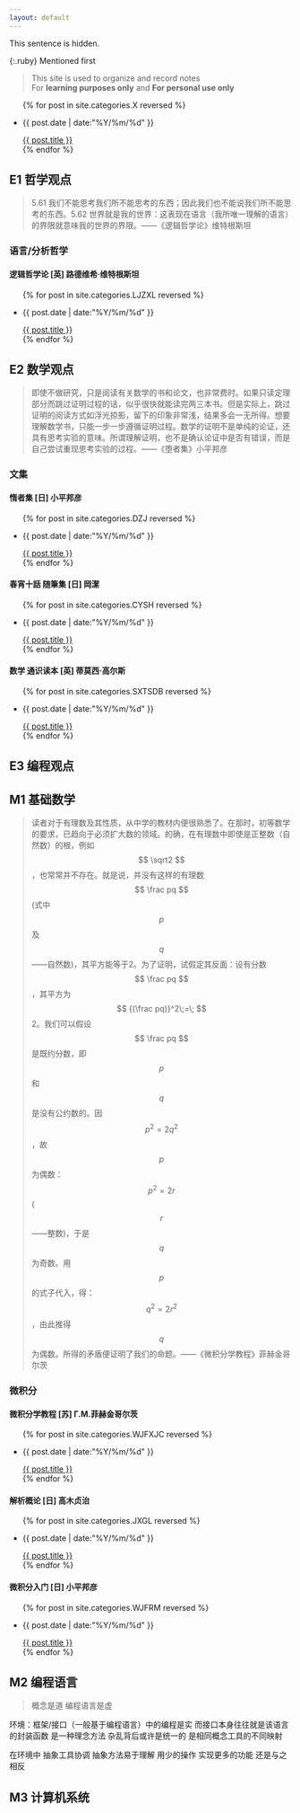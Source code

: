 ```yaml
---
layout: default
---
```


This sentence is hidden.

{:.ruby}
    Mentioned first

>This site is used to organize and record notes  
>For **learning purposes only** and **For personal use only**

<ul class = "main-list">
    {% for post in site.categories.X reversed %}
        <li><p class = "post-date">{{ post.date | date:"%Y/%m/%d" }}</p><a href="{{ post.url }}">{{ post.title }}</a></li>
    {% endfor %}
</ul>

## E1 哲学观点

>5.61 我们不能思考我们所不能思考的东西；因此我们也不能说我们所不能思考的东西。5.62 世界就是我的世界：这表现在语言（我所唯一理解的语言）的界限就意味我的世界的界限。——《逻辑哲学论》维特根斯坦

### 语言/分析哲学

#### 逻辑哲学论 [英] 路德维希·维特根斯坦

<ul class = "main-list">
    {% for post in site.categories.LJZXL reversed %}
        <li><p class = "post-date">{{ post.date | date:"%Y/%m/%d" }}</p><a href="{{ post.url }}">{{ post.title }}</a></li>
    {% endfor %}
</ul>

## E2 数学观点

>即使不做研究，只是阅读有关数学的书和论文，也非常费时。如果只读定理部分而跳过证明过程的话，似乎很快就能读完两三本书。但是实际上，跳过证明的阅读方式如浮光掠影，留下的印象非常浅，结果多会一无所得。想要理解数学书，只能一步一步遵循证明过程。数学的证明不是单纯的论证，还具有思考实验的意味。所谓理解证明，也不是确认论证中是否有错误，而是自己尝试重现思考实验的过程。——《堕者集》小平邦彦

### 文集

#### 惰者集 [日] 小平邦彦

<ul class = "main-list">
    {% for post in site.categories.DZJ reversed %}
        <li><p class = "post-date">{{ post.date | date:"%Y/%m/%d" }}</p><a href="{{ post.url }}">{{ post.title }}</a></li>
    {% endfor %}
</ul>

#### 春宵十話 随筆集 [日] 岡潔

<ul class = "main-list">
    {% for post in site.categories.CYSH reversed %}
        <li><p class = "post-date">{{ post.date | date:"%Y/%m/%d" }}</p><a href="{{ post.url }}">{{ post.title }}</a></li>
    {% endfor %}
</ul>

#### 数学 通识读本 [英] 蒂莫西·高尔斯

<ul class = "main-list">
    {% for post in site.categories.SXTSDB reversed %}
        <li><p class = "post-date">{{ post.date | date:"%Y/%m/%d" }}</p><a href="{{ post.url }}">{{ post.title }}</a></li>
    {% endfor %}
</ul>

## E3 编程观点

## M1 基础数学

>读者对于有理数及其性质，从中学的教材内便很熟悉了。在那时，初等数学的要求，已趋向于必须扩大数的领域。的确，在有理数中即使是正整数（自然数）的根，例如$$ \sqrt2 $$，也常常并不存在。就是说，并没有这样的有理数$$ \frac pq $$ (式中$$ p $$及$$ q $$——自然数)，其平方能等于2。为了证明，试假定其反面：设有分数$$ \frac pq $$，其平方为$$ {(\frac pq)}^2\;=\; $$2。我们可以假设$$ \frac pq $$是既约分数，即$$ p $$和$$ q $$是没有公约数的。因$$ p^2=2q^2 $$，故$$ p $$为偶数：$$ p^2=2r $$($$ r $$——整数)，于是$$ q $$为奇数。用$$ p $$的式子代入，得：$$ q^2=2r^2 $$，由此推得$$ q $$为偶数。所得的矛盾便证明了我们的命题。——《微积分学教程》菲赫金哥尔茨

### 微积分

#### 微积分学教程 [苏] Г.М.菲赫金哥尔茨

<ul class = "main-list">
    {% for post in site.categories.WJFXJC reversed %}
        <li><p class = "post-date">{{ post.date | date:"%Y/%m/%d" }}</p><a href="{{ post.url }}">{{ post.title }}</a></li>
    {% endfor %}
</ul>

#### 解析概论 [日] 高木贞治

<ul class = "main-list">
    {% for post in site.categories.JXGL reversed %}
        <li><p class = "post-date">{{ post.date | date:"%Y/%m/%d" }}</p><a href="{{ post.url }}">{{ post.title }}</a></li>
    {% endfor %}
</ul>

#### 微积分入门 [日] 小平邦彦

<ul class = "main-list">
    {% for post in site.categories.WJFRM reversed %}
        <li><p class = "post-date">{{ post.date | date:"%Y/%m/%d" }}</p><a href="{{ post.url }}">{{ post.title }}</a></li>
    {% endfor %}
</ul>

## M2 编程语言

>概念是道 编程语言是虚

环境：框架/接口（一般基于编程语言）中的编程是实
而接口本身往往就是该语言的封装函数 是一种理念方法
杂乱背后或许是统一的 是相同概念工具的不同映射

在环境中 抽象工具协调 抽象方法易于理解
用少的操作 实现更多的功能 还是与之相反

## M3 计算机系统